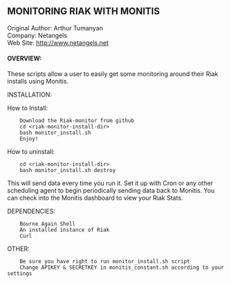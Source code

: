 ## MONITORING RIAK WITH MONITIS ##

Original Author: Arthur Tumanyan  
Company: Netangels  
Web Site: <http://www.netangels.net>

#### OVERVIEW: ####

These scripts allow a user to easily get some monitoring around their Riak installs using Monitis.


INSTALLATION:

How to Install:
	
        Download the Riak-monitor from github
        cd <riak-monitor-install-dir>
        bash monitor_install.sh
        Enjoy!
	
How to uninstall:

        cd <riak-monitor-install-dir>
        bash monitor_install.sh destroy   

This will send data every time you run it.  Set it up with Cron or any other
scheduling agent to begin periodically sending data back to Monitis.  You can 
check into the Monitis dashboard to view your Riak Stats.


DEPENDENCIES:

        Bourne Again Shell
        An installed instance of Riak
        Curl

OTHER:

        Be sure you have right to run monitor_install.sh script
        Change APIKEY & SECRETKEY in monitis_constant.sh according to your settings

